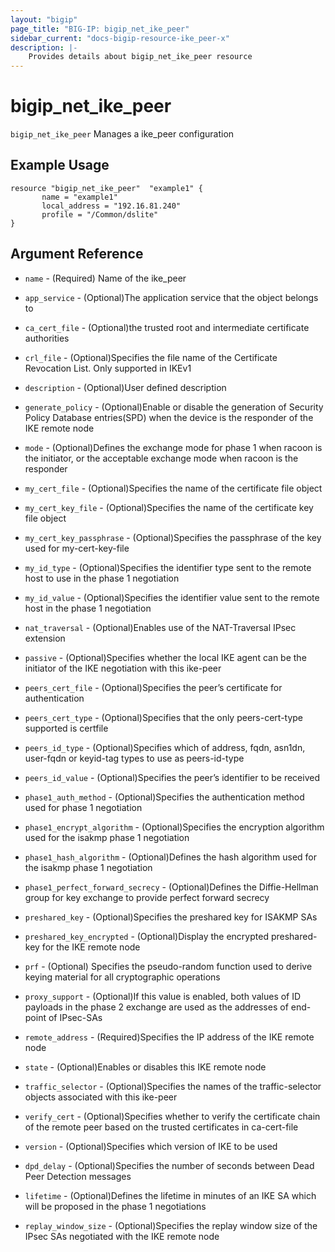 ```yaml
---
layout: "bigip"
page_title: "BIG-IP: bigip_net_ike_peer"
sidebar_current: "docs-bigip-resource-ike_peer-x"
description: |-
    Provides details about bigip_net_ike_peer resource
---
```


# bigip\_net\_ike_peer

`bigip_net_ike_peer` Manages a ike_peer configuration



## Example Usage


```hcl
resource "bigip_net_ike_peer"  "example1" {
       name = "example1"
       local_address = "192.16.81.240"
       profile = "/Common/dslite"
}
```

## Argument Reference

* `name` - (Required) Name of the ike_peer

* `app_service` - (Optional)The application service that the object belongs to 

* `ca_cert_file` - (Optional)the trusted root and intermediate certificate authorities 

* `crl_file` - (Optional)Specifies the file name of the Certificate Revocation List. Only supported in IKEv1 

* `description` - (Optional)User defined description 

* `generate_policy` - (Optional)Enable or disable the generation of Security Policy Database entries(SPD) when the device is the responder of the IKE remote node 

* `mode` - (Optional)Defines the exchange mode for phase 1 when racoon is the initiator, or the acceptable exchange mode when racoon is the responder

* `my_cert_file` - (Optional)Specifies the name of the certificate file object

* `my_cert_key_file` - (Optional)Specifies the name of the certificate key file object 

* `my_cert_key_passphrase` - (Optional)Specifies the passphrase of the key used for my-cert-key-file 

* `my_id_type` - (Optional)Specifies the identifier type sent to the remote host to use in the phase 1 negotiation 

* `my_id_value` - (Optional)Specifies the identifier value sent to the remote host in the phase 1 negotiation 

* `nat_traversal` - (Optional)Enables use of the NAT-Traversal IPsec extension 

* `passive` - (Optional)Specifies whether the local IKE agent can be the initiator of the IKE negotiation with this ike-peer

* `peers_cert_file` - (Optional)Specifies the peer’s certificate for authentication 

* `peers_cert_type` - (Optional)Specifies that the only peers-cert-type supported is certfile

* `peers_id_type` - (Optional)Specifies which of address, fqdn, asn1dn, user-fqdn or keyid-tag types to use as peers-id-type 

* `peers_id_value` - (Optional)Specifies the peer’s identifier to be received 

* `phase1_auth_method` - (Optional)Specifies the authentication method used for phase 1 negotiation 

* `phase1_encrypt_algorithm` - (Optional)Specifies the encryption algorithm used for the isakmp phase 1 negotiation 

* `phase1_hash_algorithm` - (Optional)Defines the hash algorithm used for the isakmp phase 1 negotiation 

* `phase1_perfect_forward_secrecy` - (Optional)Defines the Diffie-Hellman group for key exchange to provide perfect forward secrecy 

* `preshared_key` - (Optional)Specifies the preshared key for ISAKMP SAs

* `preshared_key_encrypted` - (Optional)Display the encrypted preshared-key for the IKE remote node 

* `prf` - (Optional) Specifies the pseudo-random function used to derive keying material for all cryptographic operations

* `proxy_support` - (Optional)If this value is enabled, both values of ID payloads in the phase 2 exchange are used as the addresses of end-point of IPsec-SAs 

* `remote_address` - (Required)Specifies the IP address of the IKE remote node 

* `state` - (Optional)Enables or disables this IKE remote node 

* `traffic_selector` - (Optional)Specifies the names of the traffic-selector objects associated with this ike-peer 

* `verify_cert` - (Optional)Specifies whether to verify the certificate chain of the remote peer based on the trusted certificates in ca-cert-file 

* `version` - (Optional)Specifies which version of IKE to be used 

* `dpd_delay` - (Optional)Specifies the number of seconds between Dead Peer Detection messages 

* `lifetime` - (Optional)Defines the lifetime in minutes of an IKE SA which will be proposed in the phase 1 negotiations 

* `replay_window_size` - (Optional)Specifies the replay window size of the IPsec SAs negotiated with the IKE remote node 
